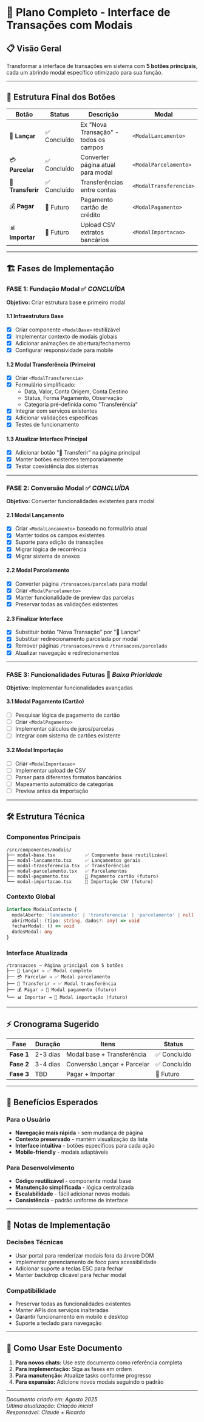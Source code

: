 # 🎯 Plano Completo - Interface de Transações com Modais

## 📋 Visão Geral

Transformar a interface de transações em sistema com **5 botões principais**, cada um abrindo modal específico otimizado para sua função.

---

## 🔘 Estrutura Final dos Botões

| Botão | Status | Descrição | Modal |
|-------|--------|-----------|-------|
| 📝 **Lançar** | ✅ Concluído | Ex "Nova Transação" - todos os campos | `<ModalLancamento>` |
| 💳 **Parcelar** | ✅ Concluído | Converter página atual para modal | `<ModalParcelamento>` |
| 🔄 **Transferir** | ✅ Concluído | Transferências entre contas | `<ModalTransferencia>` |
| 💰 **Pagar** | 📅 Futuro | Pagamento cartão de crédito | `<ModalPagamento>` |
| 📊 **Importar** | 📅 Futuro | Upload CSV extratos bancários | `<ModalImportacao>` |

---

## 🏗️ Fases de Implementação

### **FASE 1: Fundação Modal** ✅ *CONCLUÍDA*
**Objetivo:** Criar estrutura base e primeiro modal

#### 1.1 Infraestrutura Base
- [x] Criar componente `<ModalBase>` reutilizável
- [x] Implementar contexto de modais globais
- [x] Adicionar animações de abertura/fechamento
- [x] Configurar responsividade para mobile

#### 1.2 Modal Transferência (Primeiro)
- [x] Criar `<ModalTransferencia>`
- [x] Formulário simplificado:
  - Data, Valor, Conta Origem, Conta Destino
  - Status, Forma Pagamento, Observação
  - Categoria pré-definida como "Transferência"
- [x] Integrar com serviços existentes
- [x] Adicionar validações específicas
- [x] Testes de funcionamento

#### 1.3 Atualizar Interface Principal
- [x] Adicionar botão "🔄 Transferir" na página principal
- [x] Manter botões existentes temporariamente
- [x] Testar coexistência dos sistemas

---

### **FASE 2: Conversão Modal** ✅ *CONCLUÍDA*
**Objetivo:** Converter funcionalidades existentes para modal

#### 2.1 Modal Lançamento
- [x] Criar `<ModalLancamento>` baseado no formulário atual
- [x] Manter todos os campos existentes
- [x] Suporte para edição de transações
- [x] Migrar lógica de recorrência
- [x] Migrar sistema de anexos

#### 2.2 Modal Parcelamento
- [x] Converter página `/transacoes/parcelada` para modal
- [x] Criar `<ModalParcelamento>`
- [x] Manter funcionalidade de preview das parcelas
- [x] Preservar todas as validações existentes

#### 2.3 Finalizar Interface
- [x] Substituir botão "Nova Transação" por "📝 Lançar"
- [x] Substituir redirecionamento parcelada por modal
- [x] Remover páginas `/transacoes/nova` e `/transacoes/parcelada`
- [x] Atualizar navegação e redirecionamentos

---

### **FASE 3: Funcionalidades Futuras** 📅 *Baixa Prioridade*
**Objetivo:** Implementar funcionalidades avançadas

#### 3.1 Modal Pagamento (Cartão)
- [ ] Pesquisar lógica de pagamento de cartão
- [ ] Criar `<ModalPagamento>`
- [ ] Implementar cálculos de juros/parcelas
- [ ] Integrar com sistema de cartões existente

#### 3.2 Modal Importação
- [ ] Criar `<ModalImportacao>`
- [ ] Implementar upload de CSV
- [ ] Parser para diferentes formatos bancários
- [ ] Mapeamento automático de categorias
- [ ] Preview antes da importação

---

## 🛠️ Estrutura Técnica

### Componentes Principais
```
/src/componentes/modais/
├── modal-base.tsx           ✅ Componente base reutilizável
├── modal-lancamento.tsx     ✅ Lançamentos gerais
├── modal-transferencia.tsx  ✅ Transferências
├── modal-parcelamento.tsx   ✅ Parcelamentos  
├── modal-pagamento.tsx      📅 Pagamento cartão (futuro)
└── modal-importacao.tsx     📅 Importação CSV (futuro)
```

### Contexto Global
```typescript
interface ModaisContexto {
  modalAberto: 'lancamento' | 'transferencia' | 'parcelamento' | null
  abrirModal: (tipo: string, dados?: any) => void
  fecharModal: () => void
  dadosModal: any
}
```

### Interface Atualizada
```
/transacoes → Página principal com 5 botões
├── 📝 Lançar → ✅ Modal completo
├── 💳 Parcelar → ✅ Modal parcelamento  
├── 🔄 Transferir → ✅ Modal transferência
├── 💰 Pagar → 📅 Modal pagamento (futuro)
└── 📊 Importar → 📅 Modal importação (futuro)
```

---

## ⚡ Cronograma Sugerido

| Fase | Duração | Itens | Status |
|------|---------|-------|--------|
| **Fase 1** | 2-3 dias | Modal base + Transferência | ✅ Concluído |
| **Fase 2** | 3-4 dias | Conversão Lançar + Parcelar | ✅ Concluído |
| **Fase 3** | TBD | Pagar + Importar | 📅 Futuro |

---

## 🎯 Benefícios Esperados

### Para o Usuário
- **Navegação mais rápida** - sem mudança de página
- **Contexto preservado** - mantém visualização da lista
- **Interface intuitiva** - botões específicos para cada ação
- **Mobile-friendly** - modais adaptáveis

### Para Desenvolvimento  
- **Código reutilizável** - componente modal base
- **Manutenção simplificada** - lógica centralizada
- **Escalabilidade** - fácil adicionar novos modais
- **Consistência** - padrão uniforme de interface

---

## 📝 Notas de Implementação

### Decisões Técnicas
- Usar portal para renderizar modais fora da árvore DOM
- Implementar gerenciamento de foco para acessibilidade  
- Adicionar suporte a teclas ESC para fechar
- Manter backdrop clicável para fechar modal

### Compatibilidade
- Preservar todas as funcionalidades existentes
- Manter APIs dos serviços inalteradas
- Garantir funcionamento em mobile e desktop
- Suporte a teclado para navegação

---

## 🚀 Como Usar Este Documento

1. **Para novos chats:** Use este documento como referência completa
2. **Para implementação:** Siga as fases em ordem
3. **Para manutenção:** Atualize tasks conforme progresso
4. **Para expansão:** Adicione novos modais seguindo o padrão

---

*Documento criado em: Agosto 2025*  
*Última atualização: Criação inicial*  
*Responsável: Claude + Ricardo*